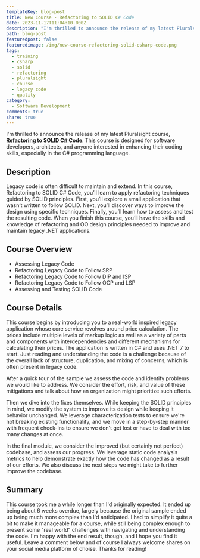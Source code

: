 ```yaml
---
templateKey: blog-post
title: New Course - Refactoring to SOLID C# Code
date: 2023-11-17T11:04:10.000Z
description: "I'm thrilled to announce the release of my latest Pluralsight course, **Refactoring to SOLID C# Code**. This course is designed for software developers, architects, and anyone interested in enhancing their coding skills, especially in the C# programming language." 
path: blog-post
featuredpost: false
featuredimage: /img/new-course-refactoring-solid-csharp-code.png
tags:
  - training
  - csharp
  - solid
  - refactoring
  - pluralsight
  - course
  - legacy code
  - quality
category:
  - Software Development
comments: true
share: true
---
```


I'm thrilled to announce the release of my latest Pluralsight course, [**Refactoring to SOLID C# Code**](https://app.pluralsight.com/library/courses/refactoring-solid-c-sharp-code). This course is designed for software developers, architects, and anyone interested in enhancing their coding skills, especially in the C# programming language.

## Description

Legacy code is often difficult to maintain and extend. In this course, Refactoring to SOLID C# Code, you’ll learn to apply refactoring techniques guided by SOLID principles. First, you’ll explore a small application that wasn’t written to follow SOLID. Next, you’ll discover ways to improve the design using specific techniques. Finally, you’ll learn how to assess and test the resulting code. When you finish this course, you’ll have the skills and knowledge of refactoring and OO design principles needed to improve and maintain legacy .NET applications.

## Course Overview

- Assessing Legacy Code
- Refactoring Legacy Code to Follow SRP
- Refactoring Legacy Code to Follow DIP and ISP
- Refactoring Legacy Code to Follow OCP and LSP
- Assessing and Testing SOLID Code

## Course Details

This course begins by introducing you to a real-world inspired legacy application whose core service revolves around price calculation. The prices include multiple levels of markup logic as well as a variety of parts and components with interdependencies and different mechanisms for calculating their prices. The application is written in C# and uses .NET 7 to start. Just reading and understanding the code is a challenge because of the overall lack of structure, duplication, and mixing of concerns, which is often present in legacy code.

After a quick tour of the sample we assess the code and identify problems we would like to address. We consider the effort, risk, and value of these mitigations and talk about how an organization might prioritize such efforts.

Then we dive into the fixes themselves. While keeping the SOLID principles in mind, we modify the system to improve its design while keeping it behavior unchanged. We leverage characterization tests to ensure we're not breaking existing functionality, and we move in a step-by-step manner with frequent check-ins to ensure we don't get lost or have to deal with too many changes at once.

In the final module, we consider the improved (but certainly not perfect) codebase, and assess our progress. We leverage static code analysis metrics to help demonstrate exactly how the code has changed as a result of our efforts. We also discuss the next steps we might take to further improve the codebase.

## Summary

This course took me a while longer than I'd originally expected. It ended up being about 6 weeks overdue, largely because the original sample ended up being much more complex than I'd anticipated. I had to simplify it quite a bit to make it manageable for a course, while still being complex enough to present some "real world" challenges with navigating and understanding the code. I'm happy with the end result, though, and I hope you find it useful. Leave a comment below and of course I always welcome shares on your social media platform of choise. Thanks for reading!